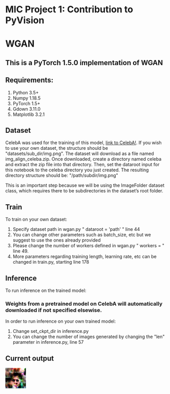 # MIC Project 1: Contribution to PyVision
# WGAN

## This is a PyTorch 1.5.0 implementation of WGAN 
## Requirements: 
1. Python 3.5+ 
2. Numpy 1.18.5
3. PyTorch 1.5+
4. Gdown 3.11.0
5. Matplotlib 3.2.1

## Dataset
CelebA was used for the training of this model, [link to CelebA!](http://mmlab.ie.cuhk.edu.hk/projects/CelebA.html). 
If you wish to use your own dataset, the structure should be "datasets/sub_dir/img.png". The dataset will download as a file named img_align_celeba.zip. Once downloaded, create a directory named celeba and extract the zip file into that directory. Then, set the dataroot input for this notebook to the celeba directory you just created. The resulting directory structure should be: "/path/subdir/img.png"

This is an important step because we will be using the ImageFolder dataset class, which requires there to be subdirectories in the dataset’s root folder.

## Train
To train on your own dataset:
1. Specify dataset path in wgan.py " dataroot = 'path' " line 44
2. You can change other parameters such as batch_size, etc but we suggest to use the ones already provided
3. Please change the number of workers defined in wgan.py " workers = " line 49. 
4. More parameters regarding training length, learning rate, etc can be changed in train.py, starting line 178

## Inference
To run inference on the trained model:
### Weights from a pretrained model on CelebA will automatically downloaded if not specified elsewise.
In order to run inference on your own trained model:
1. Change set_ckpt_dir in inference.py
2. You can change the number of images generated by changing the "len" parameter in inference.py, line 57

## Current output
![Image](current_output_imgs/test36.png)
